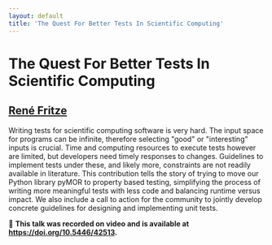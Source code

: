 ```yaml
---
layout: default
title: 'The Quest For Better Tests In Scientific Computing'
---
```


# The Quest For Better Tests In Scientific Computing

## [René Fritze](../../speaker/VSSPN8/)

Writing tests for scientific computing software is very hard. The input space for programs can be infinite, therefore selecting "good" or "interesting" inputs is crucial. Time and computing resources to execute tests however are limited, but developers need timely responses to changes. Guidelines to implement tests under these, and likely more, constraints are not readily available in literature. This contribution tells the story of trying to move our Python library pyMOR to property based testing, simplifying the process of writing more meaningful tests with less code and balancing runtime versus impact. We also include a call to action for the community to jointly develop concrete guidelines for designing and implementing unit tests.

🎥 **This talk was recorded on video and is available at <https://doi.org/10.5446/42513>.**
